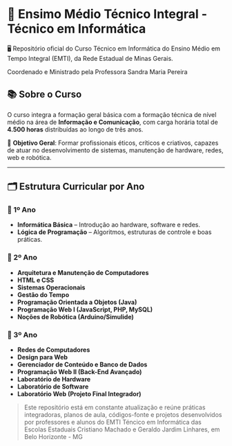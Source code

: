 # 👾 Ensimo Médio Técnico Integral - Técnico em Informática

🖥️ Repositório oficial do Curso Técnico em Informática do Ensino Médio em Tempo Integral (EMTI), da Rede Estadual de Minas Gerais. 

Coordenado e Ministrado pela Professora Sandra Maria Pereira

## 📚 Sobre o Curso

O curso integra a formação geral básica com a formação técnica de nível médio na área de **Informação e Comunicação**, com carga horária total de **4.500 horas** distribuídas ao longo de três anos.

🎯 **Objetivo Geral**: Formar profissionais éticos, críticos e criativos, capazes de atuar no desenvolvimento de sistemas, manutenção de hardware, redes, web e robótica.

---

## 🗂️ Estrutura Curricular por Ano

### 📘 1º Ano
- **Informática Básica** – Introdução ao hardware, software e redes.
- **Lógica de Programação** – Algoritmos, estruturas de controle e boas práticas.

### 📗 2º Ano
- **Arquitetura e Manutenção de Computadores**
- **HTML e CSS**
- **Sistemas Operacionais**
- **Gestão do Tempo**
- **Programação Orientada a Objetos (Java)**
- **Programação Web I (JavaScript, PHP, MySQL)**
- **Noções de Robótica (Arduino/Simulide)**

### 📙 3º Ano
- **Redes de Computadores**
- **Design para Web**
- **Gerenciador de Conteúdo e Banco de Dados**
- **Programação Web II (Back-End Avançado)**
- **Laboratório de Hardware**
- **Laboratório de Software**
- **Laboratório Web (Projeto Final Integrador)**

> Este repositório está em constante atualização e reúne práticas integradoras, planos de aula, códigos-fonte e projetos desenvolvidos por professores e alunos do EMTI Téncico em Informática das Escolas Estaduais Cristiano Machado e Geraldo Jardim Linhares, em Belo Horizonte - MG
